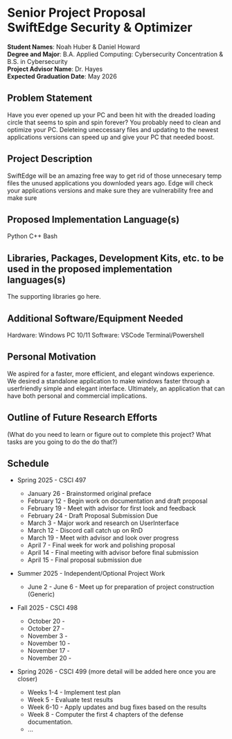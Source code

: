 Senior Project Proposal \
SwiftEdge Security & Optimizer  
===================================================

**Student Names**: Noah Huber & Daniel Howard  
**Degree and Major**: B.A. Applied Computing: Cybersecurity Concentration & B.S. in Cybersecurity\
**Project Advisor Name**: Dr. Hayes\
**Expected Graduation Date**: May 2026


Problem Statement
-----------------

Have you ever opened up your PC and been hit with the dreaded loading circle that seems to spin and spin forever?
You probably need to clean and optimize your PC. Deleteing uneccessary files and updating to the newest applications versions
can speed up and give your PC that needed boost.


Project Description
-------------------

SwiftEdge will be an amazing free way to get rid of those unnecesary temp files the unused applications you downloded
years ago. Edge will check your applications versions and make sure they are vulnerability free and make sure


Proposed Implementation Language(s) 
-----------------------------------

Python
C++
Bash


Libraries, Packages, Development Kits, etc. to be used in the proposed implementation languages(s)
--------------------------------------------------------------------------------------------------

The supporting libraries go here.


Additional Software/Equipment Needed
------------------------------------

Hardware:
Windows PC 10/11
Software:
VSCode
Terminal/Powershell

Personal Motivation
-------------------

We aspired for a faster, more efficient, and elegant windows experience. 
We desired a standalone application to make windows faster through a userfriendly simple and elegant interface.
Ultimately, an application that can have both personal and commercial implications.

Outline of Future Research Efforts
----------------------------------

(What do you need to learn or figure out to complete this project? What tasks are you going to do the do that?)

Schedule
--------

*   Spring 2025 - CSCI 497
    -   January 26 - Brainstormed original preface
    -   February 12 - Begin work on documentation and draft proposal
    -   February 19 - Meet with advisor for first look and feedback
    -   February 24 - Draft Proposal Submission Due
    -   March 3  - Major work and research on UserInterface
    -   March 12 - Discord call catch up on RnD
    -   March 19 - Meet with advisor and look over progress
	-   April 7 - Final week for work and polishing proposal
    -   April 14 - Final meeting with advisor before final submission
    -   April 15 - Final proposal submission due

*   Summer 2025 - Independent/Optional Project Work
    -   June 2 - June 6 - Meet up for preparation of project construction (Generic)

*   Fall 2025 - CSCI 498
    -   October 20 - 
    -   October 27 - 
    -   November 3 - 
    -   November 10 - 
    -   November 17 - 
    -   November 20 - 

*   Spring 2026 - CSCI 499 (more detail will be added here once you are closer)
    -   Weeks 1-4 - Implement test plan
    -   Week 5 - Evaluate test results
    -   Week 6-10 - Apply updates and bug fixes based on the results
    -   Week 8 - Computer the first 4 chapters of the defense documentation.
    -   ...

